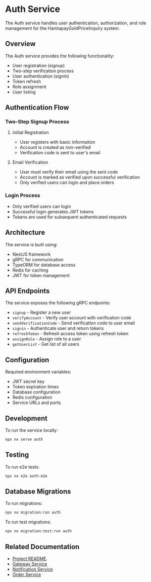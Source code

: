 # Auth Service

The Auth service handles user authentication, authorization, and role management for the HamtapayGoldPriceInquiry system.

## Overview

The Auth service provides the following functionality:

-   User registration (signup)
-   Two-step verification process
-   User authentication (signin)
-   Token refresh
-   Role assignment
-   User listing

## Authentication Flow

### Two-Step Signup Process

1. Initial Registration

    - User registers with basic information
    - Account is created as non-verified
    - Verification code is sent to user's email

2. Email Verification
    - User must verify their email using the sent code
    - Account is marked as verified upon successful verification
    - Only verified users can login and place orders

### Login Process

-   Only verified users can login
-   Successful login generates JWT tokens
-   Tokens are used for subsequent authenticated requests

## Architecture

The service is built using:

-   NestJS framework
-   gRPC for communication
-   TypeORM for database access
-   Redis for caching
-   JWT for token management

## API Endpoints

The service exposes the following gRPC endpoints:

-   `signup` - Register a new user
-   `verifyAccount` - Verify user account with verification code
-   `sendVerificationCode` - Send verification code to user email
-   `signin` - Authenticate user and return tokens
-   `refreshToken` - Refresh access token using refresh token
-   `assignRole` - Assign role to a user
-   `getUserList` - Get list of all users

## Configuration

Required environment variables:

-   JWT secret key
-   Token expiration times
-   Database configuration
-   Redis configuration
-   Service URLs and ports

## Development

To run the service locally:

```sh
npx nx serve auth
```

## Testing

To run e2e tests:

```sh
npx nx e2e auth-e2e
```

## Database Migrations

To run migrations:

```sh
npx nx migration:run auth
```

To run test migrations:

```sh
npx nx migration:test:run auth
```

## Related Documentation

-   [Project README](../../README.md).
-   [Gateway Service](../gateway/README.md)
-   [Notification Service](../notification/README.md)
-   [Order Service](../order/README.md)
